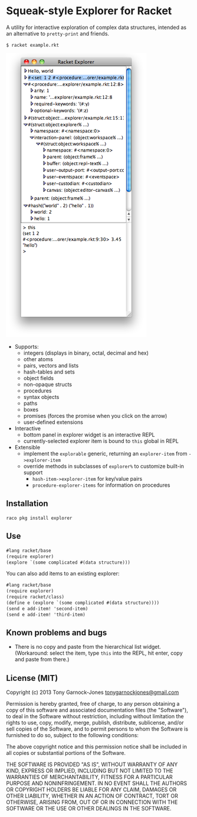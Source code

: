 # Squeak-style Explorer for Racket

A utility for interactive exploration of complex data structures,
intended as an alternative to `pretty-print` and friends.

    $ racket example.rkt

![Example](doc/example.png)

 - Supports:
    - integers (displays in binary, octal, decimal and hex)
	- other atoms
	- pairs, vectors and lists
	- hash-tables and sets
	- object fields
	- non-opaque structs
	- procedures
	- syntax objects
	- paths
    - boxes
    - promises (forces the promise when you click on the arrow)
    - user-defined extensions
 - Interactive
    - bottom panel in explorer widget is an interactive REPL
	- currently-selected explorer item is bound to `this` global in REPL
 - Extensible
    - implement the `explorable` generic, returning an `explorer-item` from `->explorer-item`
	- override methods in subclasses of `explorer%` to customize built-in support
	   - `hash-item->explorer-item` for key/value pairs
	   - `procedure-explorer-items` for information on procedures

## Installation

    raco pkg install explorer

## Use

    #lang racket/base
	(require explorer)
	(explore `(some complicated #(data structure)))

You can also add items to an existing explorer:

    #lang racket/base
	(require explorer)
	(require racket/class)
	(define e (explore `(some complicated #(data structure))))
	(send e add-item! 'second-item)
	(send e add-item! 'third-item)

## Known problems and bugs

 - There is no copy and paste from the hierarchical list widget.
   (Workaround: select the item, type `this` into the REPL, hit enter,
   copy and paste from there.)

## License (MIT)

Copyright (c) 2013 Tony Garnock-Jones <tonygarnockjones@gmail.com>

Permission is hereby granted, free of charge, to any person obtaining a copy
of this software and associated documentation files (the "Software"), to deal
in the Software without restriction, including without limitation the rights
to use, copy, modify, merge, publish, distribute, sublicense, and/or sell
copies of the Software, and to permit persons to whom the Software is
furnished to do so, subject to the following conditions:

The above copyright notice and this permission notice shall be included in
all copies or substantial portions of the Software.

THE SOFTWARE IS PROVIDED "AS IS", WITHOUT WARRANTY OF ANY KIND, EXPRESS OR
IMPLIED, INCLUDING BUT NOT LIMITED TO THE WARRANTIES OF MERCHANTABILITY,
FITNESS FOR A PARTICULAR PURPOSE AND NONINFRINGEMENT. IN NO EVENT SHALL THE
AUTHORS OR COPYRIGHT HOLDERS BE LIABLE FOR ANY CLAIM, DAMAGES OR OTHER
LIABILITY, WHETHER IN AN ACTION OF CONTRACT, TORT OR OTHERWISE, ARISING FROM,
OUT OF OR IN CONNECTION WITH THE SOFTWARE OR THE USE OR OTHER DEALINGS IN
THE SOFTWARE.
